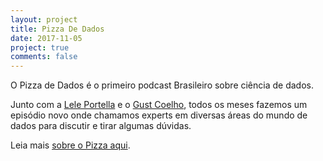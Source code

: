 ```yaml
---
layout: project
title: Pizza De Dados
date: 2017-11-05
project: true
comments: false
---
```


O Pizza de Dados é o primeiro podcast Brasileiro sobre ciência de dados.

Junto com a [Lele Portella](http://leportella.com/) e o [Gust Coelho](http://gusrabbit.com/), todos os meses fazemos um episódio novo onde chamamos experts em diversas áreas do mundo de dados para discutir e tirar algumas dúvidas.

Leia mais [sobre o Pizza aqui](http://pizzadedados.com/).

